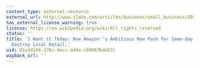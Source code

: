 ```yaml
---
content_type: external-resource
external_url: http://www.slate.com/articles/business/small_business/2012/07/amazon_same_day_delivery_how_the_e_commerce_giant_will_destroy_local_retail_.html
has_external_license_warning: true
license: https://en.wikipedia.org/wiki/All_rights_reserved
status: ''
title: 'I Want it Today: How Amazon''s Ambitious New Push for Same-day Delivery will
  Destroy Local Retail.'
uid: 81a3d166-27bc-4ecc-ad4a-c84967bde57c
wayback_url: ''
---
```

